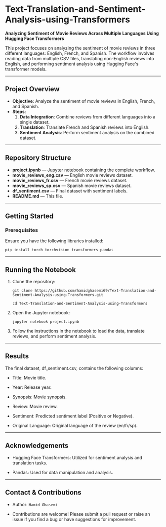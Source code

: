 # Text-Translation-and-Sentiment-Analysis-using-Transformers

**Analyzing Sentiment of Movie Reviews Across Multiple Languages Using Hugging Face Transformers**

This project focuses on analyzing the sentiment of movie reviews in three different languages: English, French, and Spanish. The workflow involves reading data from multiple CSV files, translating non-English reviews into English, and performing sentiment analysis using Hugging Face's transformer models.

---

## Project Overview

- **Objective**: Analyze the sentiment of movie reviews in English, French, and Spanish.
- **Steps**:
  1. **Data Integration**: Combine reviews from different languages into a single dataset.
  2. **Translation**: Translate French and Spanish reviews into English.
  3. **Sentiment Analysis**: Perform sentiment analysis on the combined dataset.

---

## Repository Structure

- **project.ipynb** — Jupyter notebook containing the complete workflow.
- **movie_reviews_eng.csv** — English movie reviews dataset.
- **movie_reviews_fr.csv** — French movie reviews dataset.
- **movie_reviews_sp.csv** — Spanish movie reviews dataset.
- **df_sentiment.csv** — Final dataset with sentiment labels.
- **README.md** — This file.

---

## Getting Started

### Prerequisites

Ensure you have the following libraries installed:

`pip install torch torchvision transformers pandas`

---

## Running the Notebook

1. Clone the repository:
   
   `git clone https://github.com/hamidghasemi69/Text-Translation-and-Sentiment-Analysis-using-Transformers.git`
   
   `cd Text-Translation-and-Sentiment-Analysis-using-Transformers`

2. Open the Jupyter notebook:
   
   `jupyter notebook project.ipynb`

3. Follow the instructions in the notebook to load the data, translate reviews, and perform sentiment analysis.

---

## Results

The final dataset, df_sentiment.csv, contains the following columns:

- Title: Movie title.

- Year: Release year.

- Synopsis: Movie synopsis.

- Review: Movie review.

- Sentiment: Predicted sentiment label (Positive or Negative).

- Original Language: Original language of the review (en/fr/sp).

---

## Acknowledgements

- Hugging Face Transformers: Utilized for sentiment analysis and translation tasks.

- Pandas: Used for data manipulation and analysis.

---

## Contact & Contributions

- Author: `Hamid Ghasemi`

- Contributions are welcome! Please submit a pull request or raise an issue if you find a bug or have suggestions for improvement.





